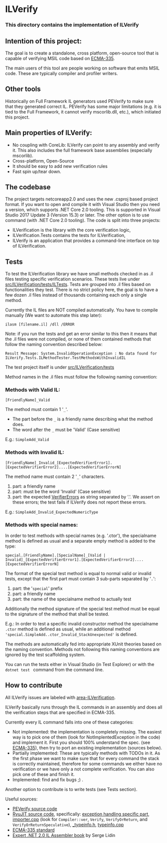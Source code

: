 # ILVerify

### This directory contains the implementation of ILVerify

## Intention of this project:
The goal is to create a standalone, cross platform, open-source tool that is capable of verifying MSIL code based on [ECMA-335](https://www.ecma-international.org/publications/standards/Ecma-335.htm).

The main users of this tool are people working on software that emits MSIL code. These are typically compiler and profiler writers.

## Other tools
Historically on Full Framework IL generators used PEVerify to make sure that they generated correct IL. PEVerify has some major limitations (e.g. it is tied to the Full Framework, it cannot verify mscorlib.dll, etc.), which initiated this project.

## Main properties of ILVerify:
- No coupling with CoreLib: ILVerify can point to any assembly and verify it. This also includes the full framework base assemblies (especially mscorlib).
- Cross-platform, Open-Source
- It should be easy to add new verification rules
- Fast spin up/tear down. 

## The codebase
The project targets netcoreapp2.0 and uses the new .csproj based project format. If you want to open and compile it with Visual Studio then you need a version, which supports .NET Core 2.0 tooling. This is supported in Visual Studio 2017 Update 3  (Version 15.3) or later. The other option is to use command (with .NET Core 2.0 tooling).
The code is split into three projects:
- ILVerification is the library with the core verification logic,
- ILVerification.Tests contains the tests for ILVerification,
- ILVerify is an application that provides a command-line interface on top of ILVerification.

## Tests

To test the ILVerification library we have small methods checked in as .il files testing specific verification scenarios. These tests live under [src/ILVerification/tests/ILTests](https://github.com/dotnet/corert/tree/master/src/ILVerification/tests/ILTests). Tests are grouped into .il files based on functionalities they test. There is no strict policy here, the goal is to have a few dozen .il files instead of thousands containing each only a single method. 

Currently the IL files are NOT compiled automatically. You have to compile manually (We want to automate this step later):

```
ilasm [filename.il] /dll /ERROR
```

Note: if you run the tests and get an error similar to this then it means that the .il files were not compiled, or none of them contained methods that follow the naming convention described below:

```
Result Message:	System.InvalidOperationException : No data found for ILVerify.Tests.ILMethodTester.TestMethodsWithInvalidIL
```

The test project itself is under [src/ILVerification/tests](https://github.com/dotnet/corert/tree/master/src/ILVerification/tests)

 Method names in the .il files must follow the following naming convention:

### Methods with Valid IL:

```
[FriendlyName]_Valid
```
The method must contain 1 '`_`'. 
 - The part before the `_` is a friendly name describing what the method does.
 - The word after the `_` must be 'Valid' (Case sensitive) 

E.g.: ```SimpleAdd_Valid```

### Methods with Invalid IL:
```
[FriendlyName]_Invalid_[ExpectedVerifierError1].[ExpectedVerifierError2]....[ExpectedVerifierErrorN]
```

The method name must contain 2 '`_`' characters.
 1. part: a friendly name
 2. part: must be the word 'Invalid' (Case sensitive)
 3. part: the expected [VerifierErrors](https://github.com/dotnet/corert/blob/master/src/ILVerification/src/VerifierError.cs) as string separated by '.'. We assert on these errors; the test fails if ILVerify does not report these errors.     
 
 E.g.: ```SimpleAdd_Invalid_ExpectedNumericType```
 
### Methods with special names:

In order to test methods with special names (e.g. '.ctor'), the specialname method is defined as usual and a separate empty method is added to the type:
```
special.[FriendlyName].[SpecialName]_[Valid | Invalid]_[ExpectedVerifierError1].[ExpectedVerifierError2]....[ExpectedVerifierErrorN]
```

The format of the special test method is equal to normal valid or invalid tests, except that the first part must contain 3 sub-parts separated by '`.`':
 1. part: the '`special`' prefix
 2. part: a friendly name
 3. part: the name of the specialname method to actually test

Additionally the method signature of the special test method must be equal to the signature of the method that shall be tested.

 E.g.: In order to test a specific invalid constructor method the specialname `.ctor` method is defined as usual, while an additional method ```'special.SimpleAdd..ctor_Invalid_StackUnexpected'``` is defined.


The methods are automatically fed into appropriate XUnit theories based on the naming convention. Methods not following this naming conventions are ignored by the test scaffolding system.

You can run the tests either in Visual Studio (in Test Explorer) or with the ```dotnet test ``` command from the command line.

## How to contribute
All ILVerify issues are labeled with [area-ILVerification](https://github.com/search?utf8=%E2%9C%93&q=label%3Aarea-ILVerification&type=).

ILVerify basically runs through the IL commands in an assembly and does all the verification steps that are specified in ECMA-335.

Currently every IL command falls into one of these categories:

 - Not implemented: the implementation is completely missing. The easiest way is to pick one of them (look for NotImplentedException in the code) and implement it. First you should 100% understand the spec. (see [ECMA-335](https://www.ecma-international.org/publications/standards/Ecma-335.htm)), then try to port an existing implementation (sources below).
 - Partially implemented: These are typically methods with TODOs in it. As the first phase we want to make sure that for every command the stack is correctly maintained, therefore for some commands we either have no verification or we have only a not complete verification. You can also pick one of these and finish it.
 - Implemented: find and fix bugs ;) .  

Another option to contribute is to write tests (see Tests section).

Useful sources:
 - [PEVerify source code](https://github.com/lewischeng-ms/sscli/blob/master/clr/src/jit64/newverify.cpp)
 - [RyuJIT source code](https://github.com/dotnet/coreclr/blob/master/src/jit), specifically: [exception handling specific part](https://github.com/dotnet/coreclr/blob/master/src/jit/jiteh.cpp), [importer.cpp](https://github.com/dotnet/coreclr/blob/master/src/jit/importer.cpp) (look for `Compiler::ver`, `Verify`, `VerifyOrReturn`, and `VerifyOrReturnSpeculative`), [_typeinfo.h](https://github.com/dotnet/coreclr/blob/master/src/jit/_typeinfo.h), [typeinfo.cpp](https://github.com/dotnet/coreclr/blob/master/src/jit/typeinfo.cpp)
 - [ECMA-335 standard](https://www.ecma-international.org/publications/standards/Ecma-335.htm)
 - [Expert .NET 2.0 IL Assembler book](http://www.apress.com/us/book/9781590596463) by Serge Lidin 
